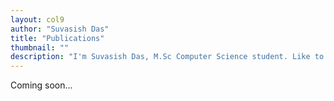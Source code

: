 ```yaml
---
layout: col9
author: "Suvasish Das"
title: "Publications"
thumbnail: ""
description: "I'm Suvasish Das, M.Sc Computer Science student. Like to design & building products that positively impact the lives of users."
---
```


Coming soon...